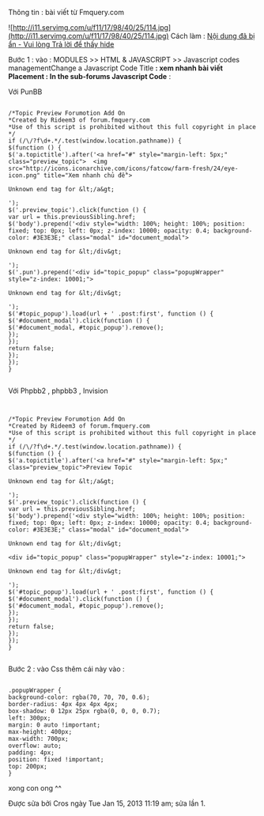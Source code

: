 Thông tin :
bài viết từ Fmquery.com

![http://i11.servimg.com/u/f11/17/98/40/25/114.jpg](http://i11.servimg.com/u/f11/17/98/40/25/114.jpg)
Cách làm : [Nội dung đã bị ẩn - Vui lòng Trả lời để thấy ](.md)
[hide](hide.md)

Bước 1 : vào : MODULES >> HTML & JAVASCRIPT >> Javascript codes managementChange a Javascript Code
Title **: xem nhanh bài viết
Placement : In the sub-forums
Javascript Code** :


Với PunBB
```

/*Topic Preview Forumotion Add On
*Created by Rideem3 of forum.fmquery.com
*Use of this script is prohibited without this full copyright in place
*/
if (/\/?f\d+.*/.test(window.location.pathname)) {
$(function () {
$('a.topictitle').after('<a href="#" style="margin-left: 5px;" class="preview_topic">  <img src="http://icons.iconarchive.com/icons/fatcow/farm-fresh/24/eye-icon.png" title="Xem nhanh chủ đề">

Unknown end tag for &lt;/a&gt;

');
$('.preview_topic').click(function () {
var url = this.previousSibling.href;
$('body').prepend('<div style="width: 100%; height: 100%; position: fixed; top: 0px; left: 0px; z-index: 10000; opacity: 0.4; background-color: #3E3E3E;" class="modal" id="document_modal">

Unknown end tag for &lt;/div&gt;

');
$('.pun').prepend('<div id="topic_popup" class="popupWrapper" style="z-index: 10001;">

Unknown end tag for &lt;/div&gt;

');
$('#topic_popup').load(url + ' .post:first', function () {
$('#document_modal').click(function () {
$('#document_modal, #topic_popup').remove();
});
});
return false;
});
});
}


```

Với Phpbb2 , phpbb3 , Invision

```


/*Topic Preview Forumotion Add On
*Created by Rideem3 of forum.fmquery.com
*Use of this script is prohibited without this full copyright in place
*/
if (/\/?f\d+.*/.test(window.location.pathname)) {
$(function () {
$('a.topictitle').after('<a href="#" style="margin-left: 5px;" class="preview_topic">Preview Topic

Unknown end tag for &lt;/a&gt;

');
$('.preview_topic').click(function () {
var url = this.previousSibling.href;
$('body').prepend('<div style="width: 100%; height: 100%; position: fixed; top: 0px; left: 0px; z-index: 10000; opacity: 0.4; background-color: #3E3E3E;" class="modal" id="document_modal">

Unknown end tag for &lt;/div&gt;

<div id="topic_popup" class="popupWrapper" style="z-index: 10001;">

Unknown end tag for &lt;/div&gt;

');
$('#topic_popup').load(url + ' .post:first', function () {
$('#document_modal').click(function () {
$('#document_modal, #topic_popup').remove();
});
});
return false;
});
});
}


```
Bước 2 : vào Css thêm cái này vào :

```

.popupWrapper {
background-color: rgba(70, 70, 70, 0.6);
border-radius: 4px 4px 4px 4px;
box-shadow: 0 12px 25px rgba(0, 0, 0, 0.7);
left: 300px;
margin: 0 auto !important;
max-height: 400px;
max-width: 700px;
overflow: auto;
padding: 4px;
position: fixed !important;
top: 200px;
}
```

xong con ong ^^



Được sửa bởi Cros ngày Tue Jan 15, 2013 11:19 am; sửa lần 1.